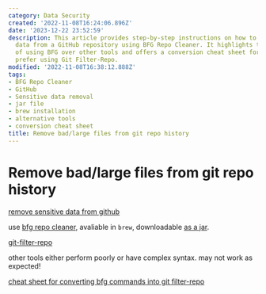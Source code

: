 ```yaml
---
category: Data Security
created: '2022-11-08T16:24:06.896Z'
date: '2023-12-22 23:52:59'
description: This article provides step-by-step instructions on how to remove sensitive
  data from a GitHub repository using BFG Repo Cleaner. It highlights the benefits
  of using BFG over other tools and offers a conversion cheat sheet for those who
  prefer using Git Filter-Repo.
modified: '2022-11-08T16:38:12.888Z'
tags:
- BFG Repo Cleaner
- GitHub
- Sensitive data removal
- jar file
- brew installation
- alternative tools
- conversion cheat sheet
title: Remove bad/large files from git repo history
---
```


# Remove bad/large files from git repo history

[remove sensitive data from github](https://docs.github.com/en/authentication/keeping-your-account-and-data-secure/removing-sensitive-data-from-a-repository)

use [bfg repo cleaner](https://rtyley.github.io/bfg-repo-cleaner/), avaliable in `brew`, downloadable [as a jar](https://repo1.maven.org/maven2/com/madgag/bfg/1.14.0/bfg-1.14.0.jar).

[git-filter-repo](https://github.com/newren/git-filter-repo#solving-this-with-bfg-repo-cleaner)

other tools either perform poorly or have complex syntax. may not work as expected!

[cheat sheet for converting bfg commands into git filter-repo](https://github.com/newren/git-filter-repo/blob/main/Documentation/converting-from-bfg-repo-cleaner.md#cheat-sheet-conversion-of-examples-from-bfg)
